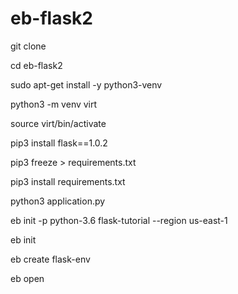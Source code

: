 # eb-flask2

git clone 

cd eb-flask2

sudo apt-get install -y python3-venv

python3 -m venv virt

source virt/bin/activate

pip3 install flask==1.0.2

pip3 freeze > requirements.txt

pip3 install requirements.txt

python3 application.py


eb init -p python-3.6 flask-tutorial --region us-east-1

eb init

eb create flask-env

eb open
